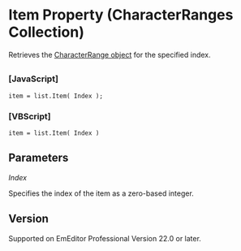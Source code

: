 # Item Property (CharacterRanges Collection)

Retrieves the [CharacterRange object](../character_range/index) for the specified index.

## 

### \[JavaScript\]

```
item = list.Item( Index );
```

### \[VBScript\]

```
item = list.Item( Index )
```

## Parameters

_Index_

Specifies the index of the item as a zero-based integer.

## Version

Supported on EmEditor Professional Version 22.0 or later.
